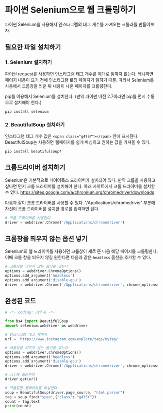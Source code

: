 # 파이썬 Selenium으로 웹 크롤링하기

파이썬 Selenium을 사용해서 인스타그램의 태그 개수를 가져오는 크롤러를 만들어보자. 

## 필요한 파일 설치하기

### 1. Selenium  설치하기

파이썬 request를 사용하면 인스타그램 태그 개수를 제대로 읽히지 않는다. 왜냐하면 페이지 내용이 뜨기 전에 인스타그램 로딩 페이지가 읽히기 때문. 따라서 Selenium를 사용해서 크롬창을 띄운 뒤 내용이 나온 페이지를 크롤링한다. 

pip를 이용해서 Selenium를 설치한다. (만약 파이썬 버전 2.7이라면 pip를 먼저 수동으로 설치해야 한다.)

```
pip install selenium
```

### 2. BeautifulSoup 설치하기

인스타그램 태그 개수 값은 ``<span class="g47SY"></span>`` 안에 표시된다. BeautifulSoup는 사용하면 웹페이지를 쉽게 파싱하고 원하는 값을 가져올 수 있다.

```
pip install beautifulsoup4
```

## 크롬드라이버 설치하기
Selenium은 기본적으로 파이어폭스 드라이버가 설치되어 있다. 만약 크롬을 사용하고 싶다면 먼저 크롬 드라이버를 설치해야 한다. 아래 사이트에서 크롬 드라이버를 설치할 수 있다.
https://sites.google.com/a/chromium.org/chromedriver/downloads

다음과 같이 크롬 드라이버를 사용할 수 있다. '/Applications/chromedriver' 부분에 자신이 크롬 드라이버를 설치한 경로를 입력하면 된다.

```Python
# 크롬 드라이버를 사용한다
driver = webdriver.Chrome('/Applications/chromedriver')
```

## 크롬창을 띄우지 않는 옵션 넣기
Selenium의 웹 드라이버를 사용하면 크롬창이 새로 뜬 다음 해당 페이지를 크롤링한다. 이때 크롬 창을 띄우지 않길 원한다면 다음과 같은 ``headless`` 옵션을 추가할 수 있다.

```Python
# 크롬창을 띄우지 않는 옵션을 넣는다
options = webdriver.ChromeOptions()
options.add_argument('headless')
options.add_argument('disable-gpu')
driver = webdriver.Chrome('/Applications/chromedriver', chrome_options=options)
```

## 완성된 코드

```Python
# -*- coding: utf-8 -*- 

from bs4 import BeautifulSoup
import selenium.webdriver as webdriver

# 인스타그램 태그 페이지
url = 'https://www.instagram.com/explore/tags/mytag/'

# 크롬창을 띄우지 않는 옵션을 넣는다
options = webdriver.ChromeOptions()
options.add_argument('headless')
options.add_argument('disable-gpu')
driver = webdriver.Chrome('/Applications/chromedriver', chrome_options=options)

# url에 접근한다
driver.get(url)

# 크롤링한 웹페이지를 파싱한다.
soup = BeautifulSoup(driver.page_source, "html.parser")
tag = soup.find("span",{"class": "g47SY"})
count = tag.text
print(count)
```
